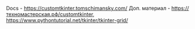 Docs - https://customtkinter.tomschimansky.com/
Доп. материал - https://техномастерская.рф/customtkinter, https://www.pythontutorial.net/tkinter/tkinter-grid/
